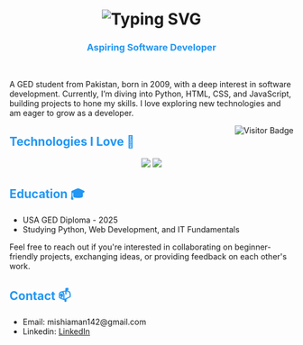 <!-- 1) BIG HEADING WITH BLUE THEME -->
<h1 align="center">
  <!-- Multiple lines in typing animation; separate them with semicolons (;) -->
  <img 
    src="https://readme-typing-svg.demolab.com/?lines=Hi+there!+I%27m+Mustamin+Aman;An+Aspiring+Software+Developer;Welcome+to+my+Profile!&font=Montserrat&weight=700&size=40&color=AB47BC&duration=2000&pause=1000&center=true&vCenter=true&width=900&height=120" 
    alt="Typing SVG" 
  />
</h1>

<!-- 2) SUB-HEADING IN BLUE -->
<h3 align="center" style="color:#2196F3;">
  Aspiring Software Developer
</h3>
<br/>

<!-- 3) BODY TEXT (BLACK FOR READABILITY) -->
<p>
A GED student from Pakistan, born in 2009, with a deep interest in software development. Currently, I’m diving into Python, HTML, CSS, and JavaScript, building projects to hone my skills. I love exploring new technologies and am eager to grow as a developer.
</p>

<!-- 4) VISITOR BADGE -->
<img 
  align="right" 
  src="https://komarev.com/ghpvc/?username=HashimThePassionate&label=Profile%20Views&color=2196F3&style=flat&base=13000" 
  alt="Visitor Badge" 
/>


<!-- 5) BLUE HEADING FOR 'TECHNOLOGIES I LOVE' -->
<h2 style="color:#2196F3;">Technologies I Love 🚀</h2>
<div align="center">
  <!-- Skill Icons (First Row) -->
  <img src="https://skillicons.dev/icons?i=javascript,typescript,react,nextjs,bootstrap,html,css,vscode,github,tailwind,git,redis,azure,linux" />
  <!-- Skill Icons (Second Row) -->
  <img src="https://skillicons.dev/icons?i=nodejs,python,express,nginx,docker,mongodb,kubernetes,mysql,postgresql,django,flask,fastapi,kafka" />
</div>

<!-- 6) BLUE HEADING FOR 'EDUCATION' -->
<h2 style="color:#2196F3;">Education 🎓</h2>
<ul>
  <li>USA GED Diploma - 2025</li>
  <li>Studying Python, Web Development, and IT Fundamentals</li>
</ul>
<p>
  Feel free to reach out if you're interested in collaborating on beginner-friendly projects, exchanging ideas, or providing feedback on each other's work.
</p>

<!-- 7) BLUE HEADING FOR 'CONTACT' -->
<h2 style="color:#2196F3;">Contact 📫</h2>
<ul>
  <li>Email: mishiaman142@gmail.com</li>
  <li>Linkedin: <a href="">LinkedIn</a></li>
</ul>

